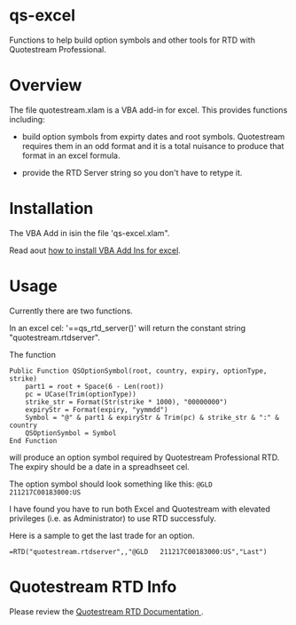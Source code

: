 # qs-excel
Functions to help build option symbols and  other tools for RTD with Quotestream Professional.

# Overview
The file  quotestream.xlam is a VBA add-in for excel.   This provides functions including:
- build option symbols from expirty dates and root symbols.  Quotestream requires them in an odd format and it is 
a total nuisance to produce that format in an excel formula. 

- provide the RTD Server string so you don't have to retype it.



# Installation
The VBA Add in isin the file 'qs-excel.xlam".  

Read aout [how to install VBA Add Ins for excel](https://www.automateexcel.com/vba/install-add-in).  

# Usage

Currently there are two functions.  

In an excel cel:  '==qs_rtd_server()'  will return the constant string "quotestream.rtdserver".


The function 
```
Public Function QSOptionSymbol(root, country, expiry, optionType, strike)
    part1 = root + Space(6 - Len(root))
    pc = UCase(Trim(optionType))
    strike_str = Format(Str(strike * 1000), "00000000")
    expiryStr = Format(expiry, "yymmdd")
    Symbol = "@" & part1 & expiryStr & Trim(pc) & strike_str & ":" & country
    QSOptionSymbol = Symbol
End Function
```


will produce an option symbol required by Quotestream Professional RTD.  The expiry should be a date in a spreadhseet cel.

The option symbol should look something like this: `@GLD   211217C00183000:US`

I have found you have to run both Excel and Quotestream with elevated privileges (i.e. as Administrator) to use RTD successfuly.

Here is a sample to get the last trade for an option.

`=RTD("quotestream.rtdserver",,"@GLD   211217C00183000:US","Last")`

# Quotestream RTD Info

Please review the [Quotestream RTD Documentation ](http://www.quotestreampro.com/RTDdocs/).

